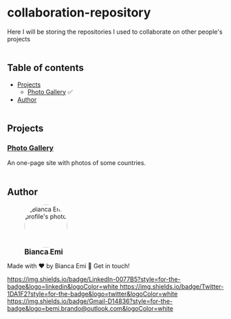 # collaboration-repository
Here I will be storing the repositories I used to collaborate on other people's projects
<br/><br/>
## Table of contents
- [Projects](#projects)
    - [Photo Gallery](#photo-gallery) ✅
- [Author](#author)
<br/><br/>

## Projects
### <a href="" target="_blank">Photo Gallery</a>
An one-page site with photos of some countries.
<br/><br/>


## Author
<div sytle="display: inline-block;">
    <figure>
        <a href="https://github.com/bemibrando" target="_blank">
            <img style="border-radius: 50%;" src="https://avatars.githubusercontent.com/u/102377919?v=4" width="100px" alt="Bianca Emi profile's photo"> <br />
            <sub style="text-align: center; font-size: 1.2em;"><b>Bianca Emi</b></sub>
        </a>
    </figure>
    <p>Made with ♥ by Bianca Emi 👋 Get in touch!</p>
    <div align="start">
        <a href="https://www.linkedin.com/in/bianca-emi/" target="_blank">
            https://img.shields.io/badge/LinkedIn-0077B5?style=for-the-badge&logo=linkedin&logoColor=white
        </a>   
        <a href="https://twitter.com/bemibrando" target="_blank">
            https://img.shields.io/badge/Twitter-1DA1F2?style=for-the-badge&logo=twitter&logoColor=white
        </a>   
        <a href="mailto: bemi.brando@outlook.com">https://img.shields.io/badge/Gmail-D14836?style=for-the-badge&logo=bemi.brando@outlook.com&logoColor=white</a><br/>
    </div>
</div>
